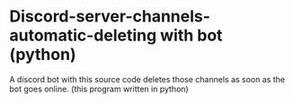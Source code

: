 # Discord-server-channels-automatic-deleting with bot (python)
A discord bot with this source code deletes those channels as soon as the bot goes online. (this program written in python)
